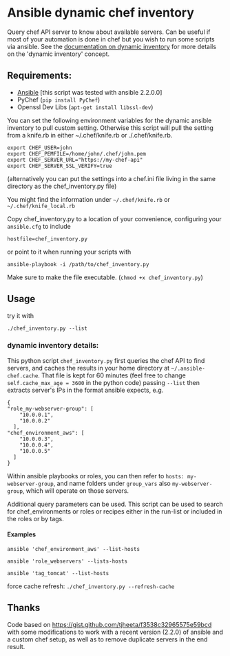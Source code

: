 # Ansible dynamic chef inventory

Query chef API server to know about available servers. Can be useful if most of your automation is done in chef but you wish to run some scripts via ansible. See the [documentation on dynamic inventory](http://docs.ansible.com/ansible/intro_dynamic_inventory.html) for more details on the 'dynamic inventory' concept.

## Requirements:

* [Ansible](http://docs.ansible.com/ansible/) [this script was tested with ansible 2.2.0.0]
* PyChef (`pip install PyChef`)
* Openssl Dev Libs (`apt-get install libssl-dev`)

You can set the following environment variables for the dynamic ansible inventory to pull custom setting. Otherwise this script will pull the setting from a knife.rb in either ~/.chef/knife.rb or ./.chef/knife.rb.

```
export CHEF_USER=john
export CHEF_PEMFILE=/home/john/.chef/john.pem
export CHEF_SERVER_URL="https://my-chef-api"
export CHEF_SERVER_SSL_VERIFY=true
```

(alternatively you can put the settings into a chef.ini file living in the same directory as the chef_inventory.py file)

You might find the information under `~/.chef/knife.rb` or `~/.chef/knife_local.rb`

Copy chef_inventory.py to a location of your convenience, configuring your `ansible.cfg` to include

```
hostfile=chef_inventory.py
```

or point to it when running your scripts with

```
ansible-playbook -i /path/to/chef_inventory.py
```

Make sure to make the file executable. (`chmod +x chef_inventory.py`)

## Usage

try it with
```
./chef_inventory.py --list
```

### dynamic inventory details:

This python script `chef_inventory.py` first queries the chef API to find servers, and caches the results in your home directory at `~/.ansible-chef.cache`.
That file is kept for 60 minutes (feel free to change `self.cache_max_age = 3600` in the python code)
passing `--list` then extracts server's IPs in the format ansible expects, e.g.

```
{
"role_my-webserver-group": [
    "10.0.0.1",
    "10.0.0.2"
  ],
"chef_environment_aws": [
    "10.0.0.3",
    "10.0.0.4",
    "10.0.0.5"
  ]
}
```

Within ansible playbooks or roles, you can then refer to `hosts: my-webserver-group`, and name folders under `group_vars` also `my-webserver-group`, which will operate on those servers.

Additional query parameters can be used. This script can be used to search for chef_environments or roles or recipes either in the run-list or included in the roles or by tags.

#### Examples
```
ansible 'chef_environment_aws' --list-hosts

ansible 'role_webservers' --lists-hosts

ansible 'tag_tomcat' --list-hosts
```

force cache refresh: `./chef_inventory.py --refresh-cache`

## Thanks

Code based on https://gist.github.com/tjheeta/f3538c32965575e59bcd with some modifications to work with a recent version (2.2.0) of ansible and a custom chef setup, as well as to remove duplicate servers in the end result.
